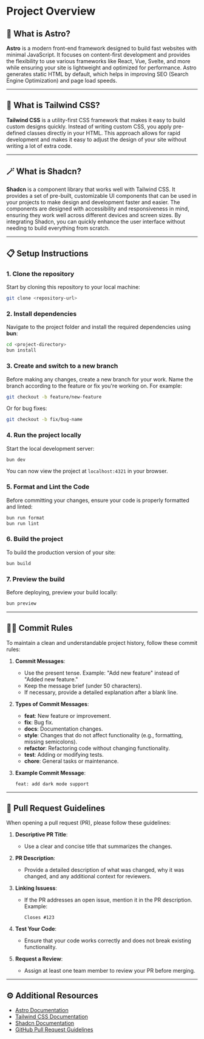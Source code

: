 # Project Overview

## 🚀 What is Astro?

**Astro** is a modern front-end framework designed to build fast websites with minimal JavaScript. It focuses on content-first development and provides the flexibility to use various frameworks like React, Vue, Svelte, and more while ensuring your site is lightweight and optimized for performance. Astro generates static HTML by default, which helps in improving SEO (Search Engine Optimization) and page load speeds.

---

## 🎨 What is Tailwind CSS?

**Tailwind CSS** is a utility-first CSS framework that makes it easy to build custom designs quickly. Instead of writing custom CSS, you apply pre-defined classes directly in your HTML. This approach allows for rapid development and makes it easy to adjust the design of your site without writing a lot of extra code.

---

## 🪄 What is Shadcn?

**Shadcn** is a component library that works well with Tailwind CSS. It provides a set of pre-built, customizable UI components that can be used in your projects to make design and development faster and easier. The components are designed with accessibility and responsiveness in mind, ensuring they work well across different devices and screen sizes. By integrating Shadcn, you can quickly enhance the user interface without needing to build everything from scratch.

---

## 📋 Setup Instructions

### 1. Clone the repository

Start by cloning this repository to your local machine:

```sh
git clone <repository-url>
```

### 2. Install dependencies

Navigate to the project folder and install the required dependencies using **bun**:

```sh
cd <project-directory>
bun install
```

### 3. Create and switch to a new branch

Before making any changes, create a new branch for your work. Name the branch according to the feature or fix you're working on. For example:

```sh
git checkout -b feature/new-feature
```

Or for bug fixes:

```sh
git checkout -b fix/bug-name
```

### 4. Run the project locally

Start the local development server:

```sh
bun dev
```

You can now view the project at `localhost:4321` in your browser.

### 5. Format and Lint the Code

Before committing your changes, ensure your code is properly formatted and linted:

```sh
bun run format
bun run lint
```

### 6. Build the project

To build the production version of your site:

```sh
bun build
```

### 7. Preview the build

Before deploying, preview your build locally:

```sh
bun preview
```

---

## 🧑‍💻 Commit Rules

To maintain a clean and understandable project history, follow these commit rules:

1. **Commit Messages**:
   - Use the present tense. Example: "Add new feature" instead of "Added new feature."
   - Keep the message brief (under 50 characters).
   - If necessary, provide a detailed explanation after a blank line.

2. **Types of Commit Messages**:
   - **feat**: New feature or improvement.
   - **fix**: Bug fix.
   - **docs**: Documentation changes.
   - **style**: Changes that do not affect functionality (e.g., formatting, missing semicolons).
   - **refactor**: Refactoring code without changing functionality.
   - **test**: Adding or modifying tests.
   - **chore**: General tasks or maintenance.

3. **Example Commit Message**:
   ```text
   feat: add dark mode support
   ```

---

## 🔄 Pull Request Guidelines

When opening a pull request (PR), please follow these guidelines:

1. **Descriptive PR Title**:
   - Use a clear and concise title that summarizes the changes.

2. **PR Description**:
   - Provide a detailed description of what was changed, why it was changed, and any additional context for reviewers.

3. **Linking Issuess**:
   - If the PR addresses an open issue, mention it in the PR description. Example:
     ```text
     Closes #123
     ```

4. **Test Your Code**:
   - Ensure that your code works correctly and does not break existing functionality.

5. **Request a Review**:
   - Assign at least one team member to review your PR before merging.

---

## ⚙️ Additional Resources

- [Astro Documentation](https://astro.build)
- [Tailwind CSS Documentation](https://tailwindcss.com/docs)
- [Shadcn Documentation](https://ui.shadcn.com)
- [GitHub Pull Request Guidelines](https://docs.github.com/en/github/collaborating-with-issues-and-pull-requests/about-pull-requests)
